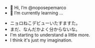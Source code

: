 - 👋 Hi, I’m @noposepemarco
- 🌱 I’m currently learning ...

<!---
noposepemarco/noposepemarco is a ✨ special ✨ repository because its `README.md` (this file) appears on your GitHub profile.
You can click the Preview link to take a look at your changes.
--->
- ニョロねこデビューいたすますた。
- まだ、なんだかよく分からないな。
- I'm starting to understand a little more.
- I think it's just my imagination.

